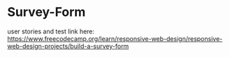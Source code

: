 # Survey-Form

user stories and test link here: https://www.freecodecamp.org/learn/responsive-web-design/responsive-web-design-projects/build-a-survey-form
